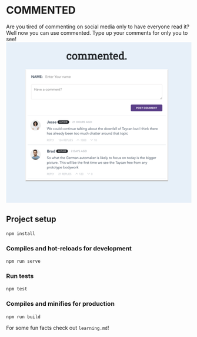 # COMMENTED

Are you tired of commenting on social media only to have everyone read it? Well now you can use commented. Type up your comments for only you to see!
![Preview of Commented UI](./src/assets/app-preview.png)

## Project setup

```
npm install
```

### Compiles and hot-reloads for development

```
npm run serve
```

### Run tests

```
npm test
```

### Compiles and minifies for production

```
npm run build
```

For some fun facts check out `learning.md`!

